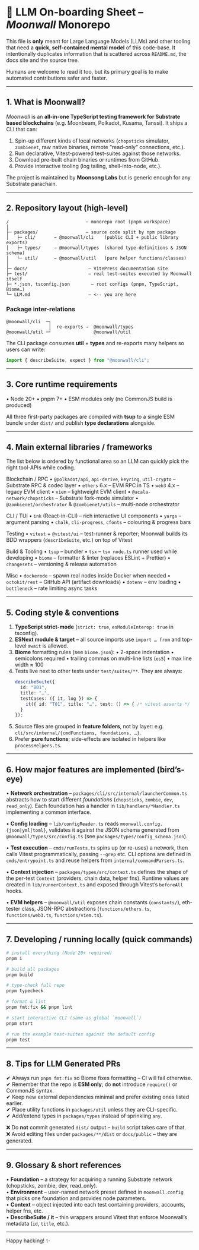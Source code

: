# 🤖 LLM On-boarding Sheet – *Moonwall* Monorepo

This file is **only** meant for Large Language Models (LLMs) and other tooling that need a **quick, self-contained mental model** of this code-base.  It intentionally duplicates information that is scattered across `README.md`, the docs site and the source tree.

Humans are welcome to read it too, but its primary goal is to make automated contributions safer and faster.

---

## 1. What is Moonwall?

*Moonwall* is an **all-in-one TypeScript testing framework for Substrate based blockchains** (e.g. Moonbeam, Polkadot, Kusama, Tanssi).  It ships a CLI that can:

1. Spin-up different kinds of local networks (`chopsticks` simulator, `zombienet`, raw native binaries, remote “read-only” connections, etc.).
2. Run declarative, Vitest-powered test-suites against those networks.
3. Download pre-built chain binaries or runtimes from GitHub.
4. Provide interactive tooling (log tailing, shell-into-node, etc.).

The project is maintained by **Moonsong Labs** but is generic enough for any Substrate parachain.

---

## 2. Repository layout (high-level)

```
/                             – monorepo root (pnpm workspace)
│
├─ packages/                  – source code split by npm package
│   ├─ cli/       → @moonwall/cli    (public CLI + public library exports)
│   ├─ types/     → @moonwall/types  (shared type-definitions & JSON schema)
│   └─ util/      → @moonwall/util   (pure helper functions/classes)
│
├─ docs/                       – VitePress documentation site
├─ test/                       – real test-suites executed by Moonwall itself
├─ *.json, tsconfig.json        – root configs (pnpm, TypeScript, Biome…)
└─ LLM.md                      – <-- you are here
```

### Package inter-relations

```
@moonwall/cli  ─┐
                │  re-exports →  @moonwall/types
@moonwall/util ─┘                @moonwall/util
```

The CLI package consumes **util** + **types** and re-exports many helpers so users can write:

```ts
import { describeSuite, expect } from "@moonwall/cli";
```

---

## 3. Core runtime requirements

• Node 20+   • pnpm 7+   • ESM modules only (no CommonJS build is produced)

All three first-party packages are compiled with **tsup** to a single ESM bundle under `dist/` and publish **type declarations** alongside.

---

## 4. Main external libraries / frameworks

The list below is ordered by functional area so an LLM can quickly pick the right tool-APIs while coding.

Blockchain / RPC
• `@polkadot/api`, `api-derive`, `keyring`, `util-crypto` – Substrate RPC & codec layer
• `ethers` 6.x                                         – EVM RPC in TS
• `web3` 4.x                                          – legacy EVM client
• `viem`                                              – lightweight EVM client
• `@acala-network/chopsticks`                         – Substrate fork-mode simulator
• `@zombienet/orchestrator` & `@zombienet/utils`      – multi-node orchestrator

CLI / TUI
• `ink` (React-in-CLI)             – rich interactive UI components
• `yargs`                           – argument parsing
• `chalk`, `cli-progress`, `cfonts` – colouring & progress bars

Testing
• `vitest` + `@vitest/ui`          – test-runner & reporter; Moonwall builds its BDD wrappers (`describeSuite`, etc.) on top of Vitest

Build & Tooling
• `tsup`  – bundler
• `tsx`   – `tsx node.ts` runner used while developing
• `biome` – formatter & linter (replaces ESLint + Prettier)
• `changesets` – versioning & release automation

Misc
• `dockerode`      – spawn real nodes inside Docker when needed
• `octokit/rest`   – GitHub API (artifact downloads)
• `dotenv`         – env loading
• `bottleneck`     – rate limiting async tasks

---

## 5. Coding style & conventions

1. **TypeScript strict-mode** (`strict: true`, `esModuleInterop: true` in tsconfig).
2. **ESNext module & target** – all source imports use `import … from` and top-level `await` is allowed.
3. **Biome** formatting rules (see `biome.json`):
   • 2-space indentation
   • semicolons required
   • trailing commas on multi-line lists (`es5`)
   • max line width ≈ 100
4. Tests live next to other tests under `test/suites/**`.  They are always:
   ```ts
   describeSuite({
     id: "B01",
     title: "…",
     testCases: ({ it, log }) => {
       it({ id: "T01", title: "…", test: () => { /* vitest asserts */ } });
     }
   });
   ```
5. Source files are grouped in **feature folders**, not by layer: e.g. `cli/src/internal/{cmdFunctions, foundations, …}`.
6. Prefer **pure functions**; side-effects are isolated in helpers like `processHelpers.ts`.

---

## 6. How major features are implemented (bird’s-eye)

• **Network orchestration** – `packages/cli/src/internal/launcherCommon.ts` abstracts how to start different *foundations* (`chopsticks`, `zombie`, `dev`, `read_only`).  Each foundation has a handler in `lib/handlers/*Handler.ts` implementing a common interface.

• **Config loading** – `lib/configReader.ts` reads `moonwall.config.{json|yml|toml}`, validates it against the JSON schema generated from `@moonwall/types/src/config.ts` (see `packages/types/config_schema.json`).

• **Test execution** – `cmds/runTests.ts` spins up (or re-uses) a network, then calls Vitest programmatically, passing `--grep` etc.  CLI options are defined in `cmds/entrypoint.ts` and reuse helpers from `internal/commandParsers.ts`.

• **Context injection** – `packages/types/src/context.ts` defines the shape of the per-test `Context` (providers, chain data, helper fns).  Runtime values are created in `lib/runnerContext.ts` and exposed through Vitest’s `beforeAll` hooks.

• **EVM helpers** – `@moonwall/util` exposes chain constants (`constants/`), eth-tester class, JSON-RPC abstractions (`functions/ethers.ts`, `functions/web3.ts`, `functions/viem.ts`).

---

## 7. Developing / running locally (quick commands)

```bash
# install everything (Node 20+ required)
pnpm i

# build all packages
pnpm build

# type-check full repo
pnpm typecheck

# format & lint
pnpm fmt:fix && pnpm lint

# start interactive CLI (same as global `moonwall`)
pnpm start

# run the example test-suites against the default config
pnpm test
```

---

## 8. Tips for LLM Generated PRs

✔ Always run `pnpm fmt:fix` so Biome fixes formatting – CI will fail otherwise.  
✔ Remember that the repo is **ESM only**; do **not** introduce `require()` or CommonJS syntax.  
✔ Keep new external dependencies minimal and prefer existing ones listed earlier.  
✔ Place utility functions in `packages/util` unless they are CLI-specific.  
✔ Add/extend types in `packages/types` instead of sprinkling `any`.

❌ Do **not** commit generated `dist/` output – `build` script takes care of that.  
❌ Avoid editing files under `packages/**/dist` or `docs/public` – they are generated.

---

## 9. Glossary & short references

• **Foundation** – a strategy for acquiring a running Substrate network (chopsticks, zombie, dev, read_only).  
• **Environment** – user-named network preset defined in `moonwall.config` that picks one foundation and provides node parameters.  
• **Context** – object injected into each test containing providers, accounts, helper fns, etc.  
• **DescribeSuite / it** – thin wrappers around Vitest that enforce Moonwall’s metadata (`id`, `title`, etc.).

---

Happy hacking! ✨
